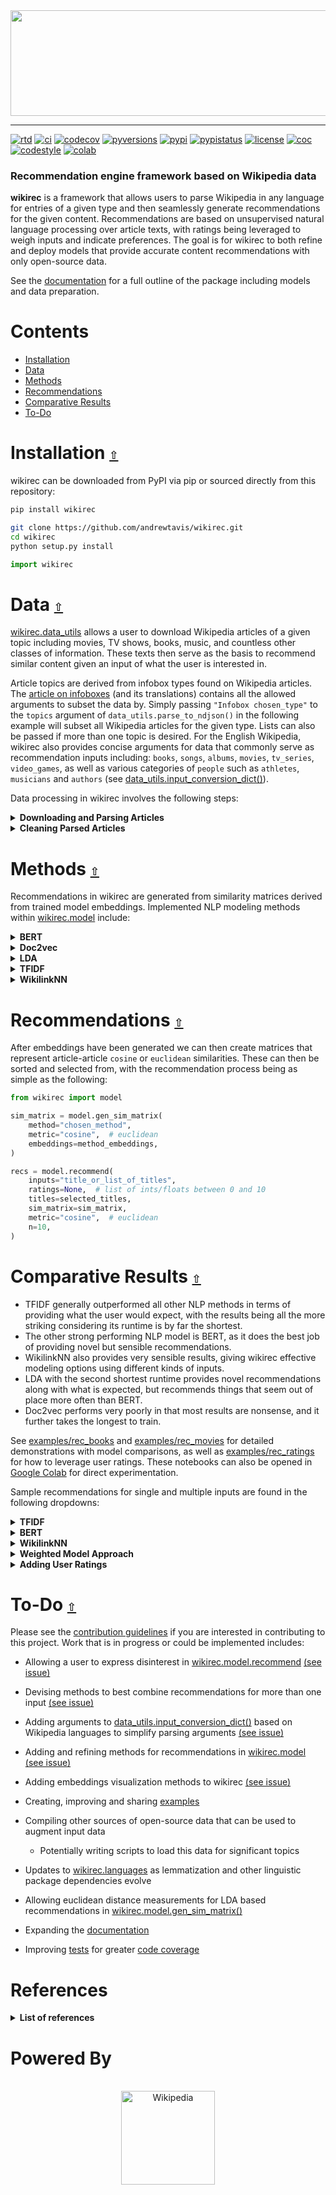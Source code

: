 <div align="center">
  <a href="https://github.com/andrewtavis/wikirec"><img src="https://raw.githubusercontent.com/andrewtavis/wikirec/main/resources/wikirec_logo_transparent.png" width="529" height="169"></a>
</div>

---

[![rtd](https://img.shields.io/readthedocs/wikirec.svg?logo=read-the-docs)](http://wikirec.readthedocs.io/en/latest/)
[![ci](https://img.shields.io/github/workflow/status/andrewtavis/wikirec/CI?logo=github)](https://github.com/andrewtavis/wikirec/actions?query=workflow%3ACI)
[![codecov](https://codecov.io/gh/andrewtavis/wikirec/branch/main/graphs/badge.svg)](https://codecov.io/gh/andrewtavis/wikirec)
[![pyversions](https://img.shields.io/pypi/pyversions/wikirec.svg?logo=python&logoColor=FFD43B&color=306998)](https://pypi.org/project/wikirec/)
[![pypi](https://img.shields.io/pypi/v/wikirec.svg?color=4B8BBE)](https://pypi.org/project/wikirec/)
[![pypistatus](https://img.shields.io/pypi/status/wikirec.svg)](https://pypi.org/project/wikirec/)
[![license](https://img.shields.io/github/license/andrewtavis/wikirec.svg)](https://github.com/andrewtavis/wikirec/blob/main/LICENSE.txt)
[![coc](https://img.shields.io/badge/coc-Contributor%20Covenant-ff69b4.svg)](https://github.com/andrewtavis/wikirec/blob/main/.github/CODE_OF_CONDUCT.md)
[![codestyle](https://img.shields.io/badge/code%20style-black-000000.svg)](https://github.com/psf/black)
[![colab](https://img.shields.io/badge/%20-Open%20in%20Colab-097ABB.svg?logo=google-colab&color=097ABB&labelColor=525252)](https://colab.research.google.com/github/andrewtavis/wikirec)

### Recommendation engine framework based on Wikipedia data

**wikirec** is a framework that allows users to parse Wikipedia in any language for entries of a given type and then seamlessly generate recommendations for the given content. Recommendations are based on unsupervised natural language processing over article texts, with ratings being leveraged to weigh inputs and indicate preferences. The goal is for wikirec to both refine and deploy models that provide accurate content recommendations with only open-source data.

See the [documentation](https://wikirec.readthedocs.io/en/latest/) for a full outline of the package including models and data preparation.

# **Contents**<a id="contents"></a>

- [Installation](#installation)
- [Data](#data)
- [Methods](#methods)
- [Recommendations](#recommendations)
- [Comparative Results](#comparative-results)
- [To-Do](#to-do)

# Installation [`⇧`](#contents) <a id="installation"></a>

wikirec can be downloaded from PyPI via pip or sourced directly from this repository:

```bash
pip install wikirec
```

```bash
git clone https://github.com/andrewtavis/wikirec.git
cd wikirec
python setup.py install
```

```python
import wikirec
```

# Data [`⇧`](#contents) <a id="data"></a>

[wikirec.data_utils](https://github.com/andrewtavis/wikirec/blob/main/src/wikirec/data_utils.py) allows a user to download Wikipedia articles of a given topic including movies, TV shows, books, music, and countless other classes of information. These texts then serve as the basis to recommend similar content given an input of what the user is interested in.

Article topics are derived from infobox types found on Wikipedia articles. The [article on infoboxes](https://en.wikipedia.org/wiki/Wikipedia:List_of_infoboxes) (and its translations) contains all the allowed arguments to subset the data by. Simply passing `"Infobox chosen_type"` to the `topics` argument of `data_utils.parse_to_ndjson()` in the following example will subset all Wikipedia articles for the given type. Lists can also be passed if more than one topic is desired. For the English Wikipedia, wikirec also provides concise arguments for data that commonly serve as recommendation inputs including: `books`, `songs`, `albums`, `movies`, `tv_series`, `video_games`, as well as various categories of `people` such as `athletes`, `musicians` and `authors` (see [data_utils.input_conversion_dict()](https://github.com/andrewtavis/wikirec/blob/main/src/wikirec/data_utils.py)).

Data processing in wikirec involves the following steps:

<details><summary><strong>Downloading and Parsing Articles</strong></summary>
<p>

Downloading and parsing Wikipedia articles is as simple as:

```python
from wikirec import data_utils

# Downloads the most recent stable bz2 compressed English Wikipedia dump
files = data_utils.download_wiki(language="en", target_dir="./enwiki_dump")

# Produces an ndjson of all book articles on Wikipedia
data_utils.parse_to_ndjson(
    topics="books",  # ["books", "short_stories", "plays"]
    output_path="./enwiki_books.ndjson",
    input_dir="./enwiki_dump",
    limit=None,  # articles per file to find
    multicore=True,
    verbose=True,
)
```

The [examples](https://github.com/andrewtavis/wikirec/tree/main/examples) directory has a compressed copy of `enwiki_books.ndjson` for testing purposes.

<p>
</details>

<details><summary><strong>Cleaning Parsed Articles</strong></summary>
<p>

[wikirec.data_utils](https://github.com/andrewtavis/wikirec/blob/main/src/wikirec/data_utils.py) also provides a standardized multilingual cleaning process for the parsed articles. See [wikirec.languages](https://github.com/andrewtavis/wikirec/blob/main/src/wikirec/languages.py) for a full breakdown of what is available for each language. Generating a clean text corpus is achieved through the following:

```python
import json

with open("./enwiki_books.ndjson", "r") as f:
    books = [json.loads(l) for l in f]

titles = [b[0] for b in books]
texts = [b[1] for b in books]
wikilinks = [b[2] for b in books]  # internal wikipedia links for WikilinkNN method

text_corpus, selected_idxs = data_utils.clean(
    texts=texts,
    language="en",
    min_token_freq=5,  # 0 for Bert
    min_token_len=3,  # 0 for Bert
    min_tokens=50,
    max_token_index=-1,
    remove_stopwords=True,  # False for Bert
    verbose=True,
)

selected_titles = [titles[i] for i in selected_idxs]
```

From here `text_corpus` would be used to derive article similarities that are then used to make recommendations for any title found in `selected_titles`.

<p>
</details>

# Methods [`⇧`](#contents) <a id="methods"></a>

Recommendations in wikirec are generated from similarity matrices derived from trained model embeddings. Implemented NLP modeling methods within [wikirec.model](https://github.com/andrewtavis/wikirec/blob/main/src/wikirec/model.py) include:

<details><summary><strong>BERT</strong></summary>
<p>

[Bidirectional Encoder Representations from Transformers](https://github.com/google-research/bert) derives representations of words based on NLP models ran over open source Wikipedia data. These representations are leveraged to derive article similarities that are then used to deliver recommendations.

wikirec uses [sentence-transformers](https://github.com/UKPLab/sentence-transformers) pretrained models. See their GitHub and [documentation](https://www.sbert.net/) for the available models.

```python
from wikirec import model

# Remove n-grams for BERT training
corpus_no_ngrams = [
    " ".join([t for t in text.split(" ") if "_" not in t]) for text in text_corpus
]

# We can pass kwargs for sentence_transformers.SentenceTransformer.encode
bert_embeddings = model.gen_embeddings(
        method="bert",
        corpus=corpus_no_ngrams,
        bert_st_model="xlm-r-bert-base-nli-stsb-mean-tokens",
        show_progress_bar=True,
        batch_size=32,
)
```

<p>
</details>

<details><summary><strong>Doc2vec</strong></summary>
<p>

A generalization of [Word2vec](https://en.wikipedia.org/wiki/Word2vec), Doc2vec is an NLP algorithm for deriving vector representations of documents from contextual word interrelations. These representations are then used as a baseline for recommendations.

```python
from wikirec import model

# We can pass kwargs for gensim.models.doc2vec.Doc2Vec
d2v_embeddings = model.gen_embeddings(
        method="doc2vec",
        corpus=text_corpus,
        vector_size=100,
        epochs=10,
        alpha=0.025,
)
```

<p>
</details>

<details><summary><strong>LDA</strong></summary>
<p>

[Latent Dirichlet Allocation](https://en.wikipedia.org/wiki/Latent_Dirichlet_allocation) is a generative statistical model that allows sets of observations to be explained by unobserved groups that explain why some parts of the data are similar. In the case of wikirec, Wikipedia articles are posited to be a mixture of a given number of topics, and the presence of each word in a text body comes from its relation to these derived topics. These topic-word relations are then used to determine article similarities and then make recommendations.

```python
from wikirec import model

# We can pass kwargs for gensim.models.ldamulticore.LdaMulticore
lda_embeddings = model.gen_embeddings(
        method="lda",
        corpus=text_corpus,  # automatically tokenized for LDA
        num_topics=50,
        passes=10,
        decay=0.5,
)
```

<p>
</details>

<details><summary><strong>TFIDF</strong></summary>
<p>

[Term Frequency Inverse Document Frequency](https://en.wikipedia.org/wiki/Tf%E2%80%93idf) is a numerical statistic that is intended to reflect how important a word is to a document in a collection or corpus. In case of wikirec, word importances are combined and compared to derive article similarities and thus provide recommendations.

```python
from wikirec import model

# We can pass kwargs for sklearn.feature_extraction.text.TfidfVectorizer
tfidf_embeddings = model.gen_embeddings(
        method="tfidf",
        corpus=text_corpus,
        max_features=None,
        norm="l2",
)
```

<p>
</details>

<details><summary><strong>WikilinkNN</strong></summary>
<p>

Based on this [Towards Data Science article](https://towardsdatascience.com/building-a-recommendation-system-using-neural-network-embeddings-1ef92e5c80c9), the wikilink neural network method makes the assumption that content will be similar if they are linked to the same Wikipedia articles. A corpus of internal wikilinks per article is passed, and embeddings based on these internal references are then derived. Note that model hyperparameters are dramatically more important in this approach than in others.

```python
from wikirec import model

wikilink_embeddings = model.gen_embeddings(
        method="WikilinkNN",
        path_to_json="./enwiki_books.ndjson",  # json used instead of a corpus
        path_to_embedding_model="books_embedding_model.h5",
        embedding_size=75,
        epochs=20,
        verbose=True,
)
```

<p>
</details>

# Recommendations [`⇧`](#contents) <a id="recommendations"></a>

After embeddings have been generated we can then create matrices that represent article-article `cosine` or `euclidean` similarities. These can then be sorted and selected from, with the recommendation process being as simple as the following:

```python
from wikirec import model

sim_matrix = model.gen_sim_matrix(
    method="chosen_method",
    metric="cosine",  # euclidean
    embeddings=method_embeddings,
)

recs = model.recommend(
    inputs="title_or_list_of_titles",
    ratings=None,  # list of ints/floats between 0 and 10
    titles=selected_titles,
    sim_matrix=sim_matrix,
    metric="cosine",  # euclidean
    n=10,
)
```

# Comparative Results [`⇧`](#contents) <a id="comparative-results"></a>

- TFIDF generally outperformed all other NLP methods in terms of providing what the user would expect, with the results being all the more striking considering its runtime is by far the shortest.
- The other strong performing NLP model is BERT, as it does the best job of providing novel but sensible recommendations.
- WikilinkNN also provides very sensible results, giving wikirec effective modeling options using different kinds of inputs.
- LDA with the second shortest runtime provides novel recommendations along with what is expected, but recommends things that seem out of place more often than BERT.
- Doc2vec performs very poorly in that most results are nonsense, and it further takes the longest to train.

See [examples/rec_books](https://github.com/andrewtavis/wikirec/blob/main/examples/rec_books.ipynb) and [examples/rec_movies](https://github.com/andrewtavis/wikirec/blob/main/examples/rec_movies.ipynb) for detailed demonstrations with model comparisons, as well as [examples/rec_ratings](https://github.com/andrewtavis/wikirec/blob/main/examples/rec_ratings.ipynb) for how to leverage user ratings. These notebooks can also be opened in [Google Colab](https://colab.research.google.com/github/andrewtavis/wikirec) for direct experimentation.

Sample recommendations for single and multiple inputs are found in the following dropdowns:

<details><summary><strong>TFIDF</strong></summary>
<p>

```_output
Harry Potter and the Philosopher's Stone recommendations:
[['Harry Potter and the Deathly Hallows', 0.6046299758645369],
 ['Harry Potter and the Chamber of Secrets', 0.6006421605504958],
 ['Harry Potter and the Order of the Phoenix', 0.5965340424789338],
 ['Harry Potter and the Goblet of Fire', 0.5569541701616842],
 ['Harry Potter and the Half-Blood Prince', 0.5525197546210491],
 ['The Magical Worlds of Harry Potter', 0.5328091662536486],
 ['Harry Potter and the Prisoner of Azkaban', 0.491142269221778],
 ['Harry, A History', 0.461521032636577],
 ['Fantastic Beasts and Where to Find Them', 0.458905951118587],
 ['Harry Potter and the Methods of Rationality', 0.45024337149870786]]

The Hobbit recommendations:
[['The History of The Hobbit', 0.7654956800395748],
 ['The Annotated Hobbit', 0.6429102504821168],
 ['The Lord of the Rings', 0.5373413608301959],
 ['The Road to Middle-Earth', 0.5306535049915708],
 ['The Letters of J. R. R. Tolkien', 0.48933976150601666],
 ['The Marvellous Land of Snergs', 0.48317913980292654],
 ['Mr. Bliss', 0.4803612654025307],
 ['J. R. R. Tolkien: A Biography', 0.4801418285780905],
 ['A Companion to J. R. R. Tolkien', 0.4668405235491576],
 ['Tolkien: A Look Behind  " The Lord of the Rings "', 0.45164156724562365]]

Harry Potter and the Philosopher's Stone and The Hobbit recommendations:
[['The History of The Hobbit', 0.39710714157986077],
 ['The Annotated Hobbit', 0.3339037084669694],
 ['Harry Potter and the Chamber of Secrets', 0.32972850299980644],
 ['Harry Potter and the Deathly Hallows', 0.32760681591732854],
 ['Harry Potter and the Order of the Phoenix', 0.319444468511931],
 ['The Lord of the Rings', 0.3069697109614444],
 ['Harry Potter and the Half-Blood Prince', 0.3022894152745786],
 ['Harry Potter and the Goblet of Fire', 0.3019957448304001],
 ['The Magical Worlds of Harry Potter', 0.2996981871702149],
 ['The Road to Middle-Earth', 0.28697680264545045]]
```

<p>
</details>

<details><summary><strong>BERT</strong></summary>
<p>

```_output
Harry Potter and the Philosopher's Stone recommendations:
[['The Magical Worlds of Harry Potter', 0.88391376],
 ['Harry Potter and the Chamber of Secrets', 0.8779844],
 ['Harry Potter and the Order of the Phoenix', 0.8671646],
 ['Harry Potter and the Prisoner of Azkaban', 0.85335326],
 ['Harry Potter and the Half-Blood Prince', 0.84942037],
 ['Harry Potter and the Goblet of Fire', 0.8481754],
 ['Year of the Griffin', 0.8280591],
 ['Magyk', 0.8277706],
 ['Harry Potter and the Deathly Hallows', 0.8257748],
 ['The Weirdstone of Brisingamen', 0.81287163]]

The Hobbit recommendations:
[['The Lord of the Rings', 0.8506559],
 ["The Shepherd's Crown", 0.84309],
 ['The War That Saved My Life', 0.8352962],
 ['The Foundling and Other Tales of Prydain', 0.8336451],
 ["The Inquisitor's Tale", 0.83097416],
 ['Ruby Holler', 0.8303863],
 ['Sam and Dave Dig a Hole', 0.82980216],
 ['Fattypuffs and Thinifers', 0.82704884],
 ['El Deafo', 0.8226619],
 ['Beast (Kennen novel)', 0.8221826]]

Harry Potter and the Philosopher's Stone and The Hobbit recommendations:
[['The Weirdstone of Brisingamen', 0.8108008205890656],
 ['The Magical Worlds of Harry Potter', 0.7868899703025818],
 ["The Golem's Eye", 0.7817798852920532],
 ['Harry Potter and the Prisoner of Azkaban', 0.7784444689750671],
 ['The Last Battle', 0.7773005664348602],
 ['Child Christopher and Goldilind the Fair', 0.776639997959137],
 ["The Inquisitor's Tale", 0.7743396461009979],
 ['Charmed Life (novel)', 0.7735742926597595],
 ['A Wizard of Earthsea', 0.7710956037044525],
 ["Conrad's Fate", 0.770046204328537]]
```

<p>
</details>

<details><summary><strong>WikilinkNN</strong></summary>
<p>

```_output
Harry Potter and the Philosopher's Stone recommendations:
[['Harry Potter and the Chamber of Secrets', 0.9697026],
 ['Harry Potter and the Goblet of Fire', 0.969065],
 ['Harry Potter and the Deathly Hallows', 0.9685888],
 ['Harry Potter and the Half-Blood Prince', 0.9635748],
 ['Harry Potter and the Prisoner of Azkaban', 0.9569129],
 ['Harry Potter and the Order of the Phoenix', 0.94091964],
 ['Harry Potter and the Cursed Child', 0.9358928],
 ['My Immortal (fan fiction)', 0.91195196],
 ['Eragon', 0.89236057],
 ['Quidditch Through the Ages', 0.8891448]]

The Hobbit recommendations:
[['The Lord of the Rings', 0.94245297],
 ['The Silmarillion', 0.9160445],
 ['Beren and Lúthien', 0.90604335],
 ['The Fall of Gondolin', 0.9044683],
 ['The Children of Húrin', 0.895282],
 ['The Book of Lost Tales', 0.89020956],
 ['The Road to Middle-Earth', 0.88268256],
 ["The Magician's Nephew", 0.8816683],
 ['The History of The Hobbit', 0.87789804],
 ['Farmer Giles of Ham', 0.87786204]]

Harry Potter and the Philosopher's Stone and The Hobbit recommendations:
[['The Lord of the Rings', 0.8367433249950409],
 ['Harry Potter and the Deathly Hallows', 0.8294640183448792],
 ['The Children of Húrin', 0.8240831792354584],
 ['Harry Potter and the Prisoner of Azkaban', 0.8158660233020782],
 ['Harry Potter and the Goblet of Fire', 0.8150344789028168],
 ['Eragon', 0.8118217587471008],
 ['Harry Potter and the Chamber of Secrets', 0.8101150393486023],
 ['Fantastic Beasts and Where to Find Them', 0.8092647194862366],
 ['Watership Down', 0.8012698292732239],
 ['Harry Potter and the Half-Blood Prince', 0.7979166805744171]]

```

<p>
</details>

<details><summary><strong>Weighted Model Approach</strong></summary>
<p>

Better results can be achieved by combining TFIDF and BERT:

```python
tfidf_weight = 0.35
bert_weight = 1.0 - tfidf_weight
bert_tfidf_sim_matrix = tfidf_weight * tfidf_sim_matrix + bert_weight * bert_sim_matrix
```

```_output
-- Weighted BERT and TFIDF --

Harry Potter and the Philosopher's Stone recommendations:
[['Harry Potter and the Chamber of Secrets', 0.7809146131987466],
 ['Harry Potter and the Order of the Phoenix', 0.7724439006273619],
 ['The Magical Worlds of Harry Potter', 0.7610271015260268],
 ['Harry Potter and the Deathly Hallows', 0.7483740864279236],
 ['Harry Potter and the Goblet of Fire', 0.746247955871592],
 ['Harry Potter and the Half-Blood Prince', 0.7455051626944851],
 ['Harry Potter and the Prisoner of Azkaban', 0.7265793668098672],
 ['Harry Potter and the Cursed Child', 0.6773072534713512],
 ['Harry, A History', 0.6772576164353141],
 ['Fantastic Beasts and Where to Find Them', 0.626084297475856]]

The Hobbit recommendations:
[['The Lord of the Rings', 0.7409957782467453],
 ['The History of The Hobbit', 0.7352996903587457],
 ['The Annotated Hobbit', 0.7135948210557342],
 ['The Marvellous Land of Snergs', 0.6838799880927064],
 ['The Road to Middle-Earth', 0.6447863856578011],
 ['The Silmarillion', 0.6445419659298917],
 ['A Companion to J. R. R. Tolkien', 0.6416663828729424],
 ['J. R. R. Tolkien: A Biography', 0.6347377961302614],
 ['The Children of Húrin', 0.6261937795502842],
 ['Mr. Bliss', 0.6217533139998945]]

Harry Potter and the Philosopher's Stone and The Hobbit recommendations:
[['The Magical Worlds of Harry Potter', 0.6163728193841632],
 ['Harry Potter and the Order of the Phoenix', 0.6098655072975429],
 ['Harry Potter and the Prisoner of Azkaban', 0.6026408288502743],
 ['Harry Potter and the Chamber of Secrets', 0.5966943180957163],
 ['Harry Potter and the Deathly Hallows', 0.5932562267661715],
 ['The Lord of the Rings', 0.5931736380571248],
 ['Harry Potter and the Half-Blood Prince', 0.5905134043157909],
 ['The Weirdstone of Brisingamen', 0.5620134317676433],
 ['Fantastic Beasts and Where to Find Them', 0.5594706076813922],
 ['Harry Potter and the Goblet of Fire', 0.556541219039868]]
```

The WikilinkNN model can be combined with other models by subsetting the similarity matrix for titles derived in the cleaning process:

```python
wikilink_sims_copy = wikilink_sims.copy()
not_selected_idxs = [i for i in range(len(titles)) if i not in selected_idxs]

wikilink_sims_copy = np.delete(wikilink_sims_copy, not_selected_idxs, axis=0)
wikilink_sims_copy = np.delete(wikilink_sims_copy, not_selected_idxs, axis=1)
```

<p>
</details>

<details><summary><strong>Adding User Ratings</strong></summary>
<p>

The `ratings` argument of [wikirec.model.recommend](https://github.com/andrewtavis/wikirec/blob/main/src/wikirec/model.py) allows users to weight recommendations according to their interests:

```python
model.recommend(
    inputs=[
        "Harry Potter and the Philosopher's Stone",
        "The Hobbit",
        "The Hunger Games",
    ],
    ratings=None,  # averaging their similarity scores
    titles=selected_titles,
    sim_matrix=bert_tfidf_sim_matrix,  # weighted BERT and TFIDF embeddings
    n=20,
    metric="cosine",
)
```

```_output
-- Weighted BERT and TFIDF No Ratings --

[['The Lord of the Rings', 0.8129448240195865],
 ['Harry Potter and the Order of the Phoenix', 0.8058152446026797],
 ['Harry Potter and the Half-Blood Prince', 0.7899741862008424],
 ['Harry Potter and the Prisoner of Azkaban', 0.7795265344828326],
 ['Harry Potter and the Deathly Hallows', 0.774902922811441],
 ['The Weirdstone of Brisingamen', 0.7718548190275306],
 ['The Magical Worlds of Harry Potter', 0.7691708768967348],
 ['Harry Potter and the Chamber of Secrets', 0.7669100258159494],
 ['Gregor and the Curse of the Warmbloods', 0.762141807244329],
 ['The Marvellous Land of Snergs', 0.7591230587892558],
 ['Mockingjay', 0.7585438304114571],
 ['Fantastic Beasts and Where to Find Them', 0.757280478510476],
 ['The Children of Húrin', 0.7570409672927969],
 ['The Book of Three', 0.7497114647690369],
 ['Harry Potter and the Goblet of Fire', 0.7414905999564945],
 ['The Bone Season', 0.7401901103966402],
 ['A Wrinkle in Time', 0.7392014390129485],
 ['A Wizard of Earthsea', 0.7337085913181924],
 ['The Casual Vacancy', 0.7306041913659236],
 ['Krindlekrax', 0.7301903731240345]]
```

```python
model.recommend(
    inputs=[
        "Harry Potter and the Philosopher's Stone",
        "The Hobbit",
        "The Hunger Games",
    ],
    ratings=[7, 6, 9],  # similarity scores weighted by ratings
    titles=selected_titles,
    sim_matrix=bert_tfidf_sim_matrix,  # weighted BERT and TFIDF embeddings
    n=20,
    metric="cosine",
)
```

```_output
-- Weighted BERT and TFIDF With Ratings --

[['Mockingjay', 0.5847107027999907],
 ['Harry Potter and the Order of the Phoenix', 0.5846454899012506],
 ['The Lord of the Rings', 0.5758166462534925],
 ['Harry Potter and the Half-Blood Prince', 0.5677581220645922],
 ['Harry Potter and the Deathly Hallows', 0.5591667887082767],
 ['Harry Potter and the Prisoner of Azkaban', 0.5584267832698454],
 ['Catching Fire', 0.5582404750962344],
 ['Gregor and the Curse of the Warmbloods', 0.5527128074677247],
 ['Harry Potter and the Chamber of Secrets', 0.5524299731616052],
 ['The Weirdstone of Brisingamen', 0.5520358627555212],
 ['The Magical Worlds of Harry Potter', 0.5506942177737976],
 ['The Bone Season', 0.547984210564344],
 ['The Book of Three', 0.5459088891490478],
 ['Fantastic Beasts and Where to Find Them', 0.5443195045210549],
 ['The Marvellous Land of Snergs', 0.5398665287849369],
 ['A Wrinkle in Time', 0.5373739646822866],
 ['The Casual Vacancy', 0.5358385211606874],
 ['Harry Potter and the Goblet of Fire', 0.5346379229854734],
 ['The Children of Húrin', 0.5340832788476909],
 ['A Wizard of Earthsea', 0.5297755576425843]]
```

<p>
</details>

# To-Do [`⇧`](#contents) <a id="to-do"></a>

Please see the [contribution guidelines](https://github.com/andrewtavis/wikirec/blob/main/.github/CONTRIBUTING.md) if you are interested in contributing to this project. Work that is in progress or could be implemented includes:

- Allowing a user to express disinterest in [wikirec.model.recommend](https://github.com/andrewtavis/wikirec/blob/main/src/wikirec/model.py) [(see issue)](https://github.com/andrewtavis/wikirec/issues/33)

- Devising methods to best combine recommendations for more than one input [(see issue)](https://github.com/andrewtavis/wikirec/issues/32)

- Adding arguments to [data_utils.input_conversion_dict()](https://github.com/andrewtavis/wikirec/blob/main/src/wikirec/data_utils.py) based on Wikipedia languages to simplify parsing arguments [(see issue)](https://github.com/andrewtavis/wikirec/issues/34)

- Adding and refining methods for recommendations in [wikirec.model](https://github.com/andrewtavis/wikirec/blob/main/src/wikirec/model.py) [(see issue)](https://github.com/andrewtavis/wikirec/issues/31)

- Adding embeddings visualization methods to wikirec [(see issue)](https://github.com/andrewtavis/wikirec/issues/35)

- Creating, improving and sharing [examples](https://github.com/andrewtavis/wikirec/tree/main/examples)

- Compiling other sources of open-source data that can be used to augment input data

  - Potentially writing scripts to load this data for significant topics

- Updates to [wikirec.languages](https://github.com/andrewtavis/wikirec/blob/main/src/wikirec/languages.py) as lemmatization and other linguistic package dependencies evolve

- Allowing euclidean distance measurements for LDA based recommendations in [wikirec.model.gen_sim_matrix()](https://github.com/andrewtavis/wikirec/blob/main/src/wikirec/model.py)

- Expanding the [documentation](https://wikirec.readthedocs.io/en/latest/)

- Improving [tests](https://github.com/andrewtavis/wikirec/tree/main/tests) for greater [code coverage](https://codecov.io/gh/andrewtavis/wikirec)

# References

<details><summary><strong>List of references</strong></summary>
<p>

- https://towardsdatascience.com/building-a-recommendation-system-using-neural-network-embeddings-1ef92e5c80c9

- https://towardsdatascience.com/wikipedia-data-science-working-with-the-worlds-largest-encyclopedia-c08efbac5f5c

</p>
</details>

# Powered By

<div align="center">
  <br>
  <a href="https://www.wikipedia.org/"><img height="150" src="https://raw.githubusercontent.com/andrewtavis/wikirec/main/resources/gh_images/wikipedia_logo.png" alt="Wikipedia"></a>
  <br>
</div>
